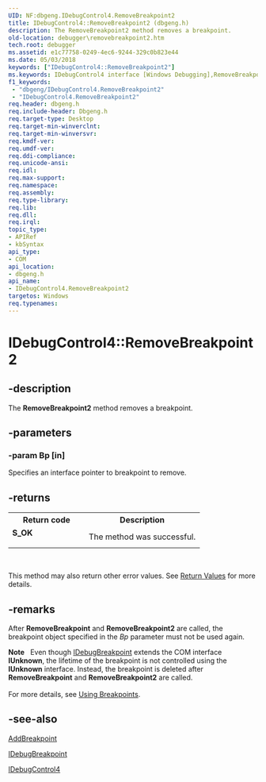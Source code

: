 ```yaml
---
UID: NF:dbgeng.IDebugControl4.RemoveBreakpoint2
title: IDebugControl4::RemoveBreakpoint2 (dbgeng.h)
description: The RemoveBreakpoint2 method removes a breakpoint.
old-location: debugger\removebreakpoint2.htm
tech.root: debugger
ms.assetid: e1c77758-0249-4ec6-9244-329c0b823e44
ms.date: 05/03/2018
keywords: ["IDebugControl4::RemoveBreakpoint2"]
ms.keywords: IDebugControl4 interface [Windows Debugging],RemoveBreakpoint2 method, IDebugControl4.RemoveBreakpoint2, IDebugControl4::RemoveBreakpoint2, RemoveBreakpoint2, RemoveBreakpoint2 method [Windows Debugging], RemoveBreakpoint2 method [Windows Debugging],IDebugControl4 interface, dbgeng/IDebugControl4::RemoveBreakpoint2, debugger.removebreakpoint2
f1_keywords:
 - "dbgeng/IDebugControl4.RemoveBreakpoint2"
 - "IDebugControl4.RemoveBreakpoint2"
req.header: dbgeng.h
req.include-header: Dbgeng.h
req.target-type: Desktop
req.target-min-winverclnt: 
req.target-min-winversvr: 
req.kmdf-ver: 
req.umdf-ver: 
req.ddi-compliance: 
req.unicode-ansi: 
req.idl: 
req.max-support: 
req.namespace: 
req.assembly: 
req.type-library: 
req.lib: 
req.dll: 
req.irql: 
topic_type:
- APIRef
- kbSyntax
api_type:
- COM
api_location:
- dbgeng.h
api_name:
- IDebugControl4.RemoveBreakpoint2
targetos: Windows
req.typenames: 
---
```


# IDebugControl4::RemoveBreakpoint2


## -description


The <b>RemoveBreakpoint2</b>  method removes a breakpoint.


## -parameters




### -param Bp [in]

Specifies an interface pointer to breakpoint to remove.


## -returns



<table>
<tr>
<th>Return code</th>
<th>Description</th>
</tr>
<tr>
<td width="40%">
<dl>
<dt><b>S_OK</b></dt>
</dl>
</td>
<td width="60%">
The method was successful.

</td>
</tr>
</table>
 

This method may also return other error values.  See <a href="https://docs.microsoft.com/windows-hardware/drivers/debugger/hresult-values">Return Values</a> for more details.




## -remarks



After <b>RemoveBreakpoint</b> and <b>RemoveBreakpoint2</b> are called, the breakpoint object specified in the <i>Bp</i> parameter must not be used again.

<div class="alert"><b>Note</b>    Even though <a href="https://docs.microsoft.com/windows-hardware/drivers/ddi/dbgeng/nn-dbgeng-idebugbreakpoint">IDebugBreakpoint</a> extends the COM interface <b>IUnknown</b>, the lifetime of the breakpoint is not controlled using the <b>IUnknown</b> interface.  Instead, the breakpoint is deleted after <b>RemoveBreakpoint</b> and <b>RemoveBreakpoint2</b> are called.</div>
<div> </div>
For more details, see <a href="https://docs.microsoft.com/windows-hardware/drivers/debugger/using-breakpoints2">Using Breakpoints</a>.




## -see-also




<a href="https://docs.microsoft.com/windows-hardware/drivers/ddi/dbgeng/nf-dbgeng-idebugcontrol3-addbreakpoint">AddBreakpoint</a>



<a href="https://docs.microsoft.com/windows-hardware/drivers/ddi/dbgeng/nn-dbgeng-idebugbreakpoint">IDebugBreakpoint</a>



<a href="https://docs.microsoft.com/windows-hardware/drivers/ddi/dbgeng/nn-dbgeng-idebugcontrol4">IDebugControl4</a>
 

 

